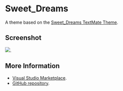# Sweet_Dreams

A theme based on the [Sweet_Dreams TextMate Theme](http://colorsublime.com/theme/Sweet_Dreams).


## Screenshot
![](https://raw.githubusercontent.com/gerane/VSCodeThemes/master/gerane.Theme-Sweet_Dreams/screenshot.png).


## More Information
* [Visual Studio Marketplace](https://marketplace.visualstudio.com/items/gerane.Theme-SweetDreams).
* [GitHub repository](https://github.com/gerane/VSCodeThemes).
